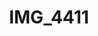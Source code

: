 ---
title: IMG_4411
layout: image
categories: [valokuvat]
box-image: valokuvat/IMG_4411-kuutio.jpg
image: valokuvat/IMG_4411.jpg
hide_title_on_box: true
---